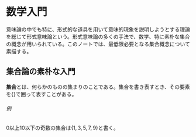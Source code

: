 # 数学入門

意味論の中でも特に、形式的な道具を用いて意味的現象を説明しようとする理論を総じて形式意味論という。形式意味論の多くの手法で、数学、特に素朴な集合の概念が用いられている。このノートでは、最低限必要となる集合概念について素描する。

## 集合論の素朴な入門

**集合**とは、何らかのものの集まりのことである。集合を書き表すとき、その要素を$\{\}$で囲って表すことがある。

###### 例

$0$以上$10$以下の奇数の集合は$\{1,3,5,7,9\}$と書く。


